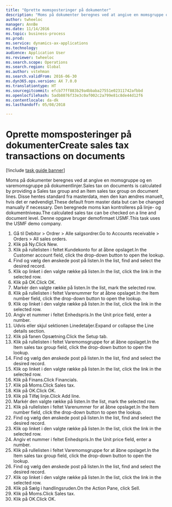 ```yaml
--- 
title: "Oprette momsposteringer på dokumenter"
description: "Moms på dokumenter beregnes ved at angive en momsgruppe og en varemomsgruppe på dokumentlinjer."
author: twheeloc
manager: AnnBe
ms.date: 11/14/2016
ms.topic: business-process
ms.prod: 
ms.service: dynamics-ax-applications
ms.technology: 
audience: Application User
ms.reviewer: twheeloc
ms.search.scope: Operations
ms.search.region: Global
ms.author: vstehman
ms.search.validFrom: 2016-06-30
ms.dyn365.ops.version: AX 7.0.0
ms.translationtype: HT
ms.sourcegitcommit: efcb77ff883b29a4bbaba27551e02311742afbbd
ms.openlocfilehash: 5adb8076f33e3c0af002c2a799e81c8de44d12f6
ms.contentlocale: da-dk
ms.lasthandoff: 05/08/2018

---
```

# <a name="create-sales-tax-transactions-on-documents"></a><span data-ttu-id="26976-103">Oprette momsposteringer på dokumenter</span><span class="sxs-lookup"><span data-stu-id="26976-103">Create sales tax transactions on documents</span></span>

[!include [task guide banner](../../includes/task-guide-banner.md)]

<span data-ttu-id="26976-104">Moms på dokumenter beregnes ved at angive en momsgruppe og en varemomsgruppe på dokumentlinjer.</span><span class="sxs-lookup"><span data-stu-id="26976-104">Sales tax on documents is calculated by providing a Sales tax group and an Item sales tax group on document lines.</span></span> <span data-ttu-id="26976-105">Disse hentes standard fra masterdata, men den kan ændres manuelt, hvis det er nødvendigt.</span><span class="sxs-lookup"><span data-stu-id="26976-105">These default from master data but can be changed manually if necessary.</span></span> <span data-ttu-id="26976-106">Den beregnede moms kan kontrolleres på linje- og dokumentniveau.</span><span class="sxs-lookup"><span data-stu-id="26976-106">The calculated sales tax can be checked on a line and document level.</span></span> <span data-ttu-id="26976-107">Denne opgave bruger demofirmaet USMF.</span><span class="sxs-lookup"><span data-stu-id="26976-107">This task uses the USMF demo company.</span></span>

1. <span data-ttu-id="26976-108">Gå til Debitor > Ordrer > Alle salgsordrer.</span><span class="sxs-lookup"><span data-stu-id="26976-108">Go to Accounts receivable > Orders > All sales orders.</span></span>
2. <span data-ttu-id="26976-109">Klik på Ny.</span><span class="sxs-lookup"><span data-stu-id="26976-109">Click New.</span></span>
3. <span data-ttu-id="26976-110">Klik på rullelisten i feltet Kundekonto for at åbne opslaget.</span><span class="sxs-lookup"><span data-stu-id="26976-110">In the Customer account field, click the drop-down button to open the lookup.</span></span>
4. <span data-ttu-id="26976-111">Find og vælg den ønskede post på listen.</span><span class="sxs-lookup"><span data-stu-id="26976-111">In the list, find and select the desired record.</span></span>
5. <span data-ttu-id="26976-112">Klik op linket i den valgte række på listen.</span><span class="sxs-lookup"><span data-stu-id="26976-112">In the list, click the link in the selected row.</span></span>
6. <span data-ttu-id="26976-113">Klik på OK.</span><span class="sxs-lookup"><span data-stu-id="26976-113">Click OK.</span></span>
7. <span data-ttu-id="26976-114">Markér den valgte række på listen.</span><span class="sxs-lookup"><span data-stu-id="26976-114">In the list, mark the selected row.</span></span>
8. <span data-ttu-id="26976-115">Klik på rullelisten i feltet Varenummer for at åbne opslaget.</span><span class="sxs-lookup"><span data-stu-id="26976-115">In the Item number field, click the drop-down button to open the lookup.</span></span>
9. <span data-ttu-id="26976-116">Klik op linket i den valgte række på listen.</span><span class="sxs-lookup"><span data-stu-id="26976-116">In the list, click the link in the selected row.</span></span>
10. <span data-ttu-id="26976-117">Angiv et nummer i feltet Enhedspris.</span><span class="sxs-lookup"><span data-stu-id="26976-117">In the Unit price field, enter a number.</span></span>
11. <span data-ttu-id="26976-118">Udvis eller skjul sektionen Linedetaljer.</span><span class="sxs-lookup"><span data-stu-id="26976-118">Expand or collapse the Line details section.</span></span>
12. <span data-ttu-id="26976-119">Klik på fanen Opsætning.</span><span class="sxs-lookup"><span data-stu-id="26976-119">Click the Setup tab.</span></span>
13. <span data-ttu-id="26976-120">Klik på rullelisten i feltet Varemomsgruppe for at åbne opslaget.</span><span class="sxs-lookup"><span data-stu-id="26976-120">In the Item sales tax group field, click the drop-down button to open the lookup.</span></span>
14. <span data-ttu-id="26976-121">Find og vælg den ønskede post på listen.</span><span class="sxs-lookup"><span data-stu-id="26976-121">In the list, find and select the desired record.</span></span>
15. <span data-ttu-id="26976-122">Klik op linket i den valgte række på listen.</span><span class="sxs-lookup"><span data-stu-id="26976-122">In the list, click the link in the selected row.</span></span>
16. <span data-ttu-id="26976-123">Klik på Finans.</span><span class="sxs-lookup"><span data-stu-id="26976-123">Click Financials.</span></span>
17. <span data-ttu-id="26976-124">Klik på Moms.</span><span class="sxs-lookup"><span data-stu-id="26976-124">Click Sales tax.</span></span>
18. <span data-ttu-id="26976-125">Klik på OK.</span><span class="sxs-lookup"><span data-stu-id="26976-125">Click OK.</span></span>
19. <span data-ttu-id="26976-126">Klik på Tilføj linje.</span><span class="sxs-lookup"><span data-stu-id="26976-126">Click Add line.</span></span>
20. <span data-ttu-id="26976-127">Markér den valgte række på listen.</span><span class="sxs-lookup"><span data-stu-id="26976-127">In the list, mark the selected row.</span></span>
21. <span data-ttu-id="26976-128">Klik på rullelisten i feltet Varenummer for at åbne opslaget.</span><span class="sxs-lookup"><span data-stu-id="26976-128">In the Item number field, click the drop-down button to open the lookup.</span></span>
22. <span data-ttu-id="26976-129">Find og vælg den ønskede post på listen.</span><span class="sxs-lookup"><span data-stu-id="26976-129">In the list, find and select the desired record.</span></span>
23. <span data-ttu-id="26976-130">Klik op linket i den valgte række på listen.</span><span class="sxs-lookup"><span data-stu-id="26976-130">In the list, click the link in the selected row.</span></span>
24. <span data-ttu-id="26976-131">Angiv et nummer i feltet Enhedspris.</span><span class="sxs-lookup"><span data-stu-id="26976-131">In the Unit price field, enter a number.</span></span>
25. <span data-ttu-id="26976-132">Klik på rullelisten i feltet Varemomsgruppe for at åbne opslaget.</span><span class="sxs-lookup"><span data-stu-id="26976-132">In the Item sales tax group field, click the drop-down button to open the lookup.</span></span>
26. <span data-ttu-id="26976-133">Find og vælg den ønskede post på listen.</span><span class="sxs-lookup"><span data-stu-id="26976-133">In the list, find and select the desired record.</span></span>
27. <span data-ttu-id="26976-134">Klik op linket i den valgte række på listen.</span><span class="sxs-lookup"><span data-stu-id="26976-134">In the list, click the link in the selected row.</span></span>
28. <span data-ttu-id="26976-135">Klik på Sælg i handlingsruden.</span><span class="sxs-lookup"><span data-stu-id="26976-135">On the Action Pane, click Sell.</span></span>
29. <span data-ttu-id="26976-136">Klik på Moms.</span><span class="sxs-lookup"><span data-stu-id="26976-136">Click Sales tax.</span></span>
30. <span data-ttu-id="26976-137">Klik på OK.</span><span class="sxs-lookup"><span data-stu-id="26976-137">Click OK.</span></span>


